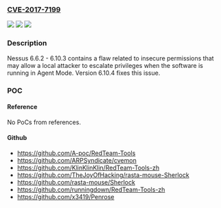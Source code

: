 ### [CVE-2017-7199](https://cve.mitre.org/cgi-bin/cvename.cgi?name=CVE-2017-7199)
![](https://img.shields.io/static/v1?label=Product&message=n%2Fa&color=blue)
![](https://img.shields.io/static/v1?label=Version&message=n%2Fa&color=blue)
![](https://img.shields.io/static/v1?label=Vulnerability&message=n%2Fa&color=brighgreen)

### Description

Nessus 6.6.2 - 6.10.3 contains a flaw related to insecure permissions that may allow a local attacker to escalate privileges when the software is running in Agent Mode. Version 6.10.4 fixes this issue.

### POC

#### Reference
No PoCs from references.

#### Github
- https://github.com/A-poc/RedTeam-Tools
- https://github.com/ARPSyndicate/cvemon
- https://github.com/KlinKlinKlin/RedTeam-Tools-zh
- https://github.com/TheJoyOfHacking/rasta-mouse-Sherlock
- https://github.com/rasta-mouse/Sherlock
- https://github.com/runningdown/RedTeam-Tools-zh
- https://github.com/x3419/Penrose

